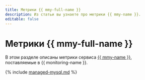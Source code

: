 ```yaml
---
title: Метрики {{ mmy-full-name }}
description: Из статьи вы узнаете про метрики {{ mmy-name }}.
editable: false
---
```


# Метрики {{ mmy-full-name }}

В этом разделе описаны метрики сервиса [{{ mmy-name }}](../../managed-mysql/), поставляемые в {{ monitoring-name }}.

{% include [managed-mysql.md](../../_includes/monitoring/metrics-ref/managed-mysql.md) %}